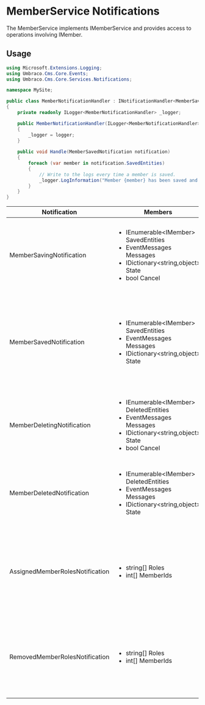 # MemberService Notifications

The MemberService implements IMemberService and provides access to operations involving IMember.

## Usage

```csharp
using Microsoft.Extensions.Logging;
using Umbraco.Cms.Core.Events;
using Umbraco.Cms.Core.Services.Notifications;

namespace MySite;

public class MemberNotificationHandler : INotificationHandler<MemberSavedNotification>
{
    private readonly ILogger<MemberNotificationHandler> _logger;

    public MemberNotificationHandler(ILogger<MemberNotificationHandler> logger)
    {
        _logger = logger;
    }
    
    public void Handle(MemberSavedNotification notification)
    {
        foreach (var member in notification.SavedEntities)
        {
            // Write to the logs every time a member is saved.
            _logger.LogInformation("Member {member} has been saved and notification published!", member.Name);
        }
    }
}
```

| Notification                    | Members                                                                                                                                                      | Description                                                                                                                                                                                                                                                                                                                                                                                                                     |
| ------------------------------- | ------------------------------------------------------------------------------------------------------------------------------------------------------------ | ------------------------------------------------------------------------------------------------------------------------------------------------------------------------------------------------------------------------------------------------------------------------------------------------------------------------------------------------------------------------------------------------------------------------------- |
| MemberSavingNotification        | <ul><li>IEnumerable&#x3C;IMember> SavedEntities</li><li>EventMessages Messages</li><li>IDictionary&#x3C;string,object> State</li><li>bool Cancel</li></ul>   | <p>Published when MemberService.Saving is called in the API.<br>NOTE: It can be skipped completely if the parameter "raiseEvents" is set to false during the Save method call (true by default).<br>SavedEntities: Gets the collection of IMember objects being saved.</p>                                                                                                                                                      |
| MemberSavedNotification         | <ul><li>IEnumerable&#x3C;IMember> SavedEntities</li><li>EventMessages Messages</li><li>IDictionary&#x3C;string,object> State</li></ul>                       | <p>Published when MemberService.Save is called in the API and after data has been persisted.<br>NOTE: It can be skipped completely if the parameter "raiseEvents" is set to false during the Save method call (true by default).<br><em>NOTE:</em> <a href="determining-new-entity.md"><em>See here on how to determine if the entity is brand new</em></a><br>SavedEntities: Gets the saved collection of IMember objects.</p> |
| MemberDeletingNotification      | <ul><li>IEnumerable&#x3C;IMember> DeletedEntities</li><li>EventMessages Messages</li><li>IDictionary&#x3C;string,object> State</li><li>bool Cancel</li></ul> | <p>Published when MemberService.Delete, and MemberService.DeleteMembersOfType are called in the API.<br>DeletedEntities: Gets the collection of IMember objects being deleted.</p>                                                                                                                                                                                                                                              |
| MemberDeletedNotification       | <ul><li>IEnumerable&#x3C;IMember> DeletedEntities</li><li>EventMessages Messages</li><li>IDictionary&#x3C;string,object> State</li></ul>                     | <p>Published when MemberService.Delete, and MemberService.DeleteMembersOfType are called in the API, after the members has been deleted.<br>DeletedEntities: Gets the collection of deleted IMember objects.</p>                                                                                                                                                                                                                |
| AssignedMemberRolesNotification | <ul><li>string[] Roles</li><li>int[] MemberIds</li></ul>                                                                                                     | <p>Published when MemberService.AssignRoles, and MemberService.ReplaceRoles are called in the API.</p><ol><li>Roles: Collection of role names being assigned.</li><li>MemberIds: Collection of Ids of the members the roles are being assigned to.</li></ol>                                                                                                                                                                    |
| RemovedMemberRolesNotification  | <ul><li>string[] Roles</li><li>int[] MemberIds</li></ul>                                                                                                     | <p>Published when MemberService.DissociateRoles are being called in the API.</p><ol><li>Roles: Collection of role names being removed.</li><li>MemberIds: Collection of Ids of the members the roles are being removed from.</li></ol>                                                                                                                                                                                          |
